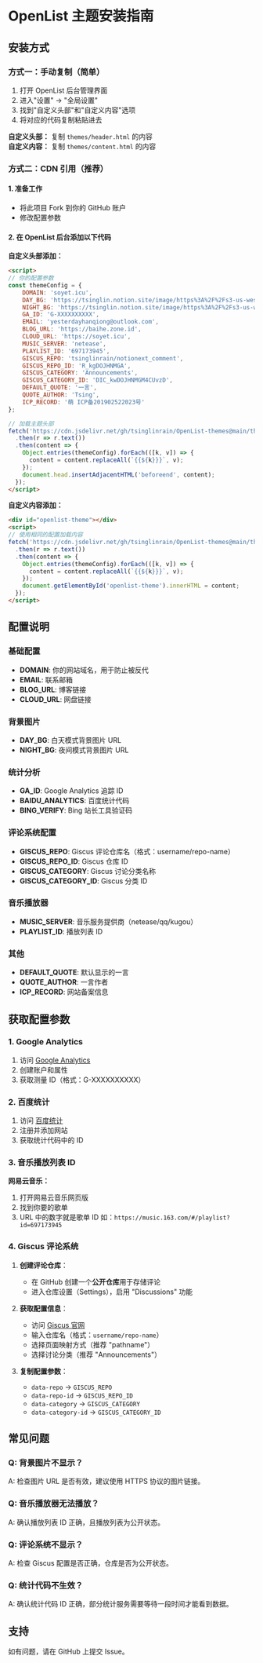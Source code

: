 # OpenList 主题安装指南

## 安装方式

### 方式一：手动复制（简单）

1. 打开 OpenList 后台管理界面
2. 进入"设置" -> "全局设置"
3. 找到"自定义头部"和"自定义内容"选项
4. 将对应的代码复制粘贴进去

**自定义头部：** 复制 `themes/header.html` 的内容  
**自定义内容：** 复制 `themes/content.html` 的内容

### 方式二：CDN 引用（推荐）

#### 1. 准备工作
- 将此项目 Fork 到你的 GitHub 账户
- 修改配置参数

#### 2. 在 OpenList 后台添加以下代码

**自定义头部添加：**
```html
<script>
// 你的配置参数
const themeConfig = {
    DOMAIN: 'soyet.icu',
    DAY_BG: 'https://tsinglin.notion.site/image/https%3A%2F%2Fs3-us-west-2.amazonaws.com%2Fsecure.notion-static.com%2F5eda9ae8-c691-4271-8f88-0c57fcfb9dc2%2FF84B435A-C598-4A1E-A337-59AC124F9B14.jpeg?table=block&id=e35ff004-a6ba-4905-b73e-86991c7d35ca&spaceId=adc8bfab-c051-446a-957c-9cd49088f87e&width=1440&userId=&cache=v2',
    NIGHT_BG: 'https://tsinglin.notion.site/image/https%3A%2F%2Fs3-us-west-2.amazonaws.com%2Fsecure.notion-static.com%2F5eda9ae8-c691-4271-8f88-0c57fcfb9dc2%2FF84B435A-C598-4A1E-A337-59AC124F9B14.jpeg?table=block&id=e35ff004-a6ba-4905-b73e-86991c7d35ca&spaceId=adc8bfab-c051-446a-957c-9cd49088f87e&width=1440&userId=&cache=v2',
    GA_ID: 'G-XXXXXXXXXX',
    EMAIL: 'yesterdayhanqiong@outlook.com',
    BLOG_URL: 'https://baihe.zone.id',
    CLOUD_URL: 'https://soyet.icu',
    MUSIC_SERVER: 'netease',
    PLAYLIST_ID: '697173945',
    GISCUS_REPO: 'tsinglinrain/notionext_comment',
    GISCUS_REPO_ID: 'R_kgDOJHNMGA',
    GISCUS_CATEGORY: 'Announcements',
    GISCUS_CATEGORY_ID: 'DIC_kwDOJHNMGM4CUvzD',
    DEFAULT_QUOTE: '一言',
    QUOTE_AUTHOR: 'Tsing',
    ICP_RECORD: '萌 ICP备201902522023号'
};

// 加载主题头部
fetch('https://cdn.jsdelivr.net/gh/tsinglinrain/OpenList-themes@main/themes/header.html')
  .then(r => r.text())
  .then(content => {
    Object.entries(themeConfig).forEach(([k, v]) => {
      content = content.replaceAll(`{{${k}}}`, v);
    });
    document.head.insertAdjacentHTML('beforeend', content);
  });
</script>
```

**自定义内容添加：**
```html
<div id="openlist-theme"></div>
<script>
// 使用相同的配置加载内容
fetch('https://cdn.jsdelivr.net/gh/tsinglinrain/OpenList-themes@main/themes/content.html')
  .then(r => r.text())
  .then(content => {
    Object.entries(themeConfig).forEach(([k, v]) => {
      content = content.replaceAll(`{{${k}}}`, v);
    });
    document.getElementById('openlist-theme').innerHTML = content;
  });
</script>
```

## 配置说明

### 基础配置
- **DOMAIN**: 你的网站域名，用于防止被反代
- **EMAIL**: 联系邮箱
- **BLOG_URL**: 博客链接
- **CLOUD_URL**: 网盘链接

### 背景图片
- **DAY_BG**: 白天模式背景图片 URL
- **NIGHT_BG**: 夜间模式背景图片 URL

### 统计分析
- **GA_ID**: Google Analytics 追踪 ID
- **BAIDU_ANALYTICS**: 百度统计代码
- **BING_VERIFY**: Bing 站长工具验证码

### 评论系统配置
- **GISCUS_REPO**: Giscus 评论仓库名（格式：username/repo-name）
- **GISCUS_REPO_ID**: Giscus 仓库 ID
- **GISCUS_CATEGORY**: Giscus 讨论分类名称
- **GISCUS_CATEGORY_ID**: Giscus 分类 ID

### 音乐播放器
- **MUSIC_SERVER**: 音乐服务提供商（netease/qq/kugou）
- **PLAYLIST_ID**: 播放列表 ID

### 其他
- **DEFAULT_QUOTE**: 默认显示的一言
- **QUOTE_AUTHOR**: 一言作者
- **ICP_RECORD**: 网站备案信息

## 获取配置参数

### 1. Google Analytics
1. 访问 [Google Analytics](https://analytics.google.com/)
2. 创建账户和属性
3. 获取测量 ID（格式：G-XXXXXXXXXX）

### 2. 百度统计
1. 访问 [百度统计](https://tongji.baidu.com/)
2. 注册并添加网站
3. 获取统计代码中的 ID

### 3. 音乐播放列表 ID
**网易云音乐：**
1. 打开网易云音乐网页版
2. 找到你要的歌单
3. URL 中的数字就是歌单 ID
   如：`https://music.163.com/#/playlist?id=697173945`

### 4. Giscus 评论系统
1. **创建评论仓库**：
   - 在 GitHub 创建一个**公开仓库**用于存储评论
   - 进入仓库设置（Settings），启用 "Discussions" 功能

2. **获取配置信息**：
   - 访问 [Giscus 官网](https://giscus.app/zh-CN)
   - 输入仓库名（格式：`username/repo-name`）
   - 选择页面映射方式（推荐 "pathname"）
   - 选择讨论分类（推荐 "Announcements"）

3. **复制配置参数**：
   - `data-repo` → `GISCUS_REPO`
   - `data-repo-id` → `GISCUS_REPO_ID`
   - `data-category` → `GISCUS_CATEGORY`
   - `data-category-id` → `GISCUS_CATEGORY_ID`

## 常见问题

### Q: 背景图片不显示？
A: 检查图片 URL 是否有效，建议使用 HTTPS 协议的图片链接。

### Q: 音乐播放器无法播放？
A: 确认播放列表 ID 正确，且播放列表为公开状态。

### Q: 评论系统不显示？
A: 检查 Giscus 配置是否正确，仓库是否为公开状态。

### Q: 统计代码不生效？
A: 确认统计代码 ID 正确，部分统计服务需要等待一段时间才能看到数据。

## 支持

如有问题，请在 GitHub 上提交 Issue。
